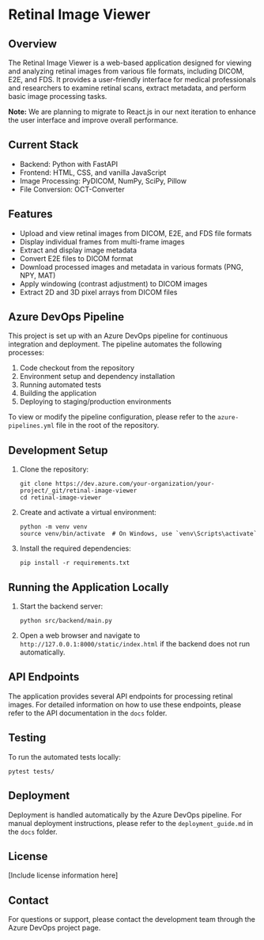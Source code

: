 # Retinal Image Viewer

## Overview

The Retinal Image Viewer is a web-based application designed for viewing and analyzing retinal images from various file formats, including DICOM, E2E, and FDS. It provides a user-friendly interface for medical professionals and researchers to examine retinal scans, extract metadata, and perform basic image processing tasks.

**Note:** We are planning to migrate to React.js in our next iteration to enhance the user interface and improve overall performance.

## Current Stack

- Backend: Python with FastAPI
- Frontend: HTML, CSS, and vanilla JavaScript
- Image Processing: PyDICOM, NumPy, SciPy, Pillow
- File Conversion: OCT-Converter

## Features

- Upload and view retinal images from DICOM, E2E, and FDS file formats
- Display individual frames from multi-frame images
- Extract and display image metadata
- Convert E2E files to DICOM format
- Download processed images and metadata in various formats (PNG, NPY, MAT)
- Apply windowing (contrast adjustment) to DICOM images
- Extract 2D and 3D pixel arrays from DICOM files

## Azure DevOps Pipeline

This project is set up with an Azure DevOps pipeline for continuous integration and deployment. The pipeline automates the following processes:

1. Code checkout from the repository
2. Environment setup and dependency installation
3. Running automated tests
4. Building the application
5. Deploying to staging/production environments

To view or modify the pipeline configuration, please refer to the `azure-pipelines.yml` file in the root of the repository.

## Development Setup

1. Clone the repository:
   ```
   git clone https://dev.azure.com/your-organization/your-project/_git/retinal-image-viewer
   cd retinal-image-viewer
   ```

2. Create and activate a virtual environment:
   ```
   python -m venv venv
   source venv/bin/activate  # On Windows, use `venv\Scripts\activate`
   ```

3. Install the required dependencies:
   ```
   pip install -r requirements.txt
   ```

## Running the Application Locally

1. Start the backend server:
   ```
   python src/backend/main.py
   ```

2. Open a web browser and navigate to `http://127.0.0.1:8000/static/index.html` if the backend does not run automatically.

## API Endpoints

The application provides several API endpoints for processing retinal images. For detailed information on how to use these endpoints, please refer to the API documentation in the `docs` folder.

## Testing

To run the automated tests locally:

```
pytest tests/
```

## Deployment

Deployment is handled automatically by the Azure DevOps pipeline. For manual deployment instructions, please refer to the `deployment_guide.md` in the `docs` folder.

## License

[Include license information here]

## Contact

For questions or support, please contact the development team through the Azure DevOps project page.